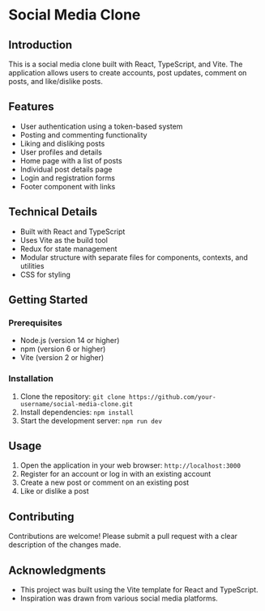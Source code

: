 # Social Media Clone

## Introduction

This is a social media clone built with React, TypeScript, and Vite. The application allows users to create accounts, post updates, comment on posts, and like/dislike posts.

## Features

- User authentication using a token-based system
- Posting and commenting functionality
- Liking and disliking posts
- User profiles and details
- Home page with a list of posts
- Individual post details page
- Login and registration forms
- Footer component with links

## Technical Details

- Built with React and TypeScript
- Uses Vite as the build tool
- Redux for state management
- Modular structure with separate files for components, contexts, and utilities
- CSS for styling

## Getting Started

### Prerequisites

- Node.js (version 14 or higher)
- npm (version 6 or higher)
- Vite (version 2 or higher)

### Installation

1. Clone the repository: `git clone https://github.com/your-username/social-media-clone.git`
2. Install dependencies: `npm install`
3. Start the development server: `npm run dev`

## Usage

1. Open the application in your web browser: `http://localhost:3000`
2. Register for an account or log in with an existing account
3. Create a new post or comment on an existing post
4. Like or dislike a post

## Contributing

Contributions are welcome! Please submit a pull request with a clear description of the changes made.

## Acknowledgments

- This project was built using the Vite template for React and TypeScript.
- Inspiration was drawn from various social media platforms.
